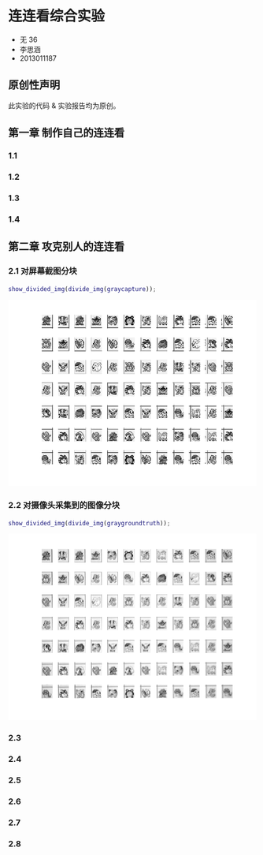 # 连连看综合实验

* 无 36
* 李思涵
* 2013011187

## 原创性声明

此实验的代码 & 实验报告均为原创。


## 第一章 制作自己的连连看

### 1.1
### 1.2
### 1.3
### 1.4

## 第二章 攻克别人的连连看

### 2.1 对屏幕截图分块

```matlab
show_divided_img(divide_img(graycapture));
```

![分块结果](divide_graygroundtruth.png)

### 2.2 对摄像头采集到的图像分块

```matlab
show_divided_img(divide_img(graygroundtruth));
```

![分块结果](divide_graycapture.png)

### 2.3
### 2.4
### 2.5
### 2.6
### 2.7
### 2.8
